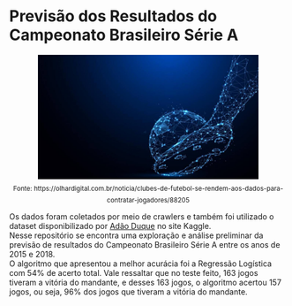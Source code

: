 # Previsão dos Resultados do Campeonato Brasileiro Série A
<p align="center">
  <img src="imagem_futebol.jpg" width=400>
  <br/>
  <sub>Fonte: https://olhardigital.com.br/noticia/clubes-de-futebol-se-rendem-aos-dados-para-contratar-jogadores/88205</sub>
</p>
Os dados foram coletados por meio de crawlers e também foi utilizado o dataset disponibilizado por <a href='https://www.kaggle.com/adaoduque/campeonato-brasileiro-de-futebol'>Adão Duque</a> no site Kaggle. <br/>
Nesse repositório se encontra uma exploração e análise preliminar da previsão de resultados do Campeonato Brasileiro Série A entre os anos de 2015 e 2018. <br/>
O algoritmo que apresentou a melhor acurácia foi a Regressão Logística com 54% de acerto total. Vale ressaltar que no teste feito, 163 jogos tiveram a vitória do mandante, e desses 163 jogos, o algoritmo acertou 157 jogos, ou seja, 96% dos jogos que tiveram a vitória do mandante.

